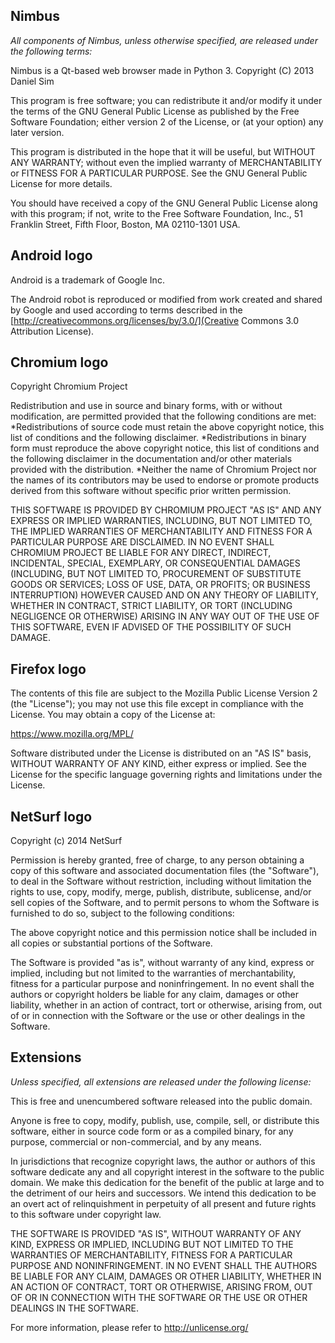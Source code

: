 Nimbus
------

*All components of Nimbus, unless otherwise specified, are released under the following terms:*

Nimbus is a Qt-based web browser made in Python 3.
Copyright (C) 2013  Daniel Sim

This program is free software; you can redistribute it and/or modify
it under the terms of the GNU General Public License as published by
the Free Software Foundation; either version 2 of the License, or
(at your option) any later version.

This program is distributed in the hope that it will be useful,
but WITHOUT ANY WARRANTY; without even the implied warranty of
MERCHANTABILITY or FITNESS FOR A PARTICULAR PURPOSE.  See the
GNU General Public License for more details.

You should have received a copy of the GNU General Public License along
with this program; if not, write to the Free Software Foundation, Inc.,
51 Franklin Street, Fifth Floor, Boston, MA 02110-1301 USA.

Android logo
----------
Android is a trademark of Google Inc.

The Android robot is reproduced or modified from work created and shared by
Google and used according to terms described in the
[http://creativecommons.org/licenses/by/3.0/](Creative Commons 3.0 Attribution
License).

Chromium logo
----------
Copyright Chromium Project

Redistribution and use in source and binary forms, with or without modification, are permitted provided that the following conditions are met:
*Redistributions of source code must retain the above copyright notice, this list of conditions and the following disclaimer.
*Redistributions in binary form must reproduce the above copyright notice, this list of conditions and the following disclaimer in the documentation and/or other materials provided with the distribution.
*Neither the name of Chromium Project nor the names of its contributors may be used to endorse or promote products derived from this software without specific prior written permission.

THIS SOFTWARE IS PROVIDED BY CHROMIUM PROJECT "AS IS" AND ANY EXPRESS OR IMPLIED WARRANTIES, INCLUDING, BUT NOT LIMITED TO, THE IMPLIED WARRANTIES OF MERCHANTABILITY AND FITNESS FOR A PARTICULAR PURPOSE ARE DISCLAIMED. IN NO EVENT SHALL CHROMIUM PROJECT BE LIABLE FOR ANY DIRECT, INDIRECT, INCIDENTAL, SPECIAL, EXEMPLARY, OR CONSEQUENTIAL DAMAGES (INCLUDING, BUT NOT LIMITED TO, PROCUREMENT OF SUBSTITUTE GOODS OR SERVICES; LOSS OF USE, DATA, OR PROFITS; OR BUSINESS INTERRUPTION) HOWEVER CAUSED AND ON ANY THEORY OF LIABILITY, WHETHER IN CONTRACT, STRICT LIABILITY, OR TORT (INCLUDING NEGLIGENCE OR OTHERWISE) ARISING IN ANY WAY OUT OF THE USE OF THIS SOFTWARE, EVEN IF ADVISED OF THE POSSIBILITY OF SUCH DAMAGE.

Firefox logo
----------
The contents of this file are subject to the Mozilla Public License Version 2 (the "License"); you may not use this file except in compliance with the License. You may obtain a copy of the License at:

https://www.mozilla.org/MPL/

Software distributed under the License is distributed on an "AS IS" basis, WITHOUT WARRANTY OF ANY KIND, either express or implied. See the License for the specific language governing rights and limitations under the License.

NetSurf logo
----------
Copyright (c) 2014 NetSurf

Permission is hereby granted, free of charge, to any person obtaining a copy of this software and associated documentation files (the "Software"), to deal in the Software without restriction, including without limitation the rights to use, copy, modify, merge, publish, distribute, sublicense, and/or sell copies of the Software, and to permit persons to whom the Software is furnished to do so, subject to the following conditions:

The above copyright notice and this permission notice shall be included in all copies or substantial portions of the Software.

The Software is provided "as is", without warranty of any kind, express or implied, including but not limited to the warranties of merchantability, fitness for a particular purpose and noninfringement. In no event shall the authors or copyright holders be liable for any claim, damages or other liability, whether in an action of contract, tort or otherwise, arising from, out of or in connection with the Software or the use or other dealings in the Software.

Extensions
----------

*Unless specified, all extensions are released under the following license:*

This is free and unencumbered software released into the public domain.

Anyone is free to copy, modify, publish, use, compile, sell, or
distribute this software, either in source code form or as a compiled
binary, for any purpose, commercial or non-commercial, and by any
means.

In jurisdictions that recognize copyright laws, the author or authors
of this software dedicate any and all copyright interest in the
software to the public domain. We make this dedication for the benefit
of the public at large and to the detriment of our heirs and
successors. We intend this dedication to be an overt act of
relinquishment in perpetuity of all present and future rights to this
software under copyright law.

THE SOFTWARE IS PROVIDED "AS IS", WITHOUT WARRANTY OF ANY KIND,
EXPRESS OR IMPLIED, INCLUDING BUT NOT LIMITED TO THE WARRANTIES OF
MERCHANTABILITY, FITNESS FOR A PARTICULAR PURPOSE AND NONINFRINGEMENT.
IN NO EVENT SHALL THE AUTHORS BE LIABLE FOR ANY CLAIM, DAMAGES OR
OTHER LIABILITY, WHETHER IN AN ACTION OF CONTRACT, TORT OR OTHERWISE,
ARISING FROM, OUT OF OR IN CONNECTION WITH THE SOFTWARE OR THE USE OR
OTHER DEALINGS IN THE SOFTWARE.

For more information, please refer to <http://unlicense.org/>

